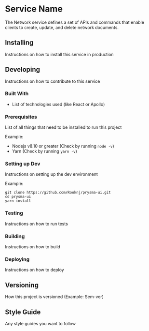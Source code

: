 # Service Name

The Network service defines a set of APIs and commands that enable clients to create, update, and delete network documents. 

## Installing

Instructions on how to install this service in production

## Developing

Instructions on how to contribute to this service

### Built With

- List of technologies used (like React or Apollo)

### Prerequisites

List of all things that need to be installed to run this project

Example:
- Nodejs v8.10 or greater (Check by running `node -v`)
- Yarn (Check by running `yarn -v`)

### Setting up Dev

Instructions on setting up the dev environment

Example:
```
git clone https://github.com/Rooknj/prysma-ui.git
cd prysma-ui
yarn install
```

### Testing

Instructions on how to run tests

### Building

Instructions on how to build

### Deploying

Instructions on how to deploy

## Versioning

How this project is versioned (Example: Sem-ver)

## Style Guide

Any style guides you want to follow